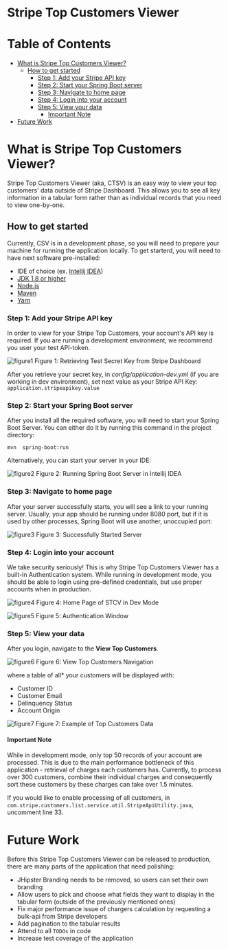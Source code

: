 # Stripe Top Customers Viewer

# Table of Contents
- [What is Stripe Top Customers Viewer?](#what-is-stripe-top-customers-viewer-)
  * [How to get started](#how-to-get-started)
    + [Step 1: Add your Stripe API key](#step-1--add-your-stripe-api-key)
    + [Step 2: Start your Spring Boot server](#step-2--start-your-spring-boot-server)
    + [Step 3: Navigate to home page](#step-3--navigate-to-home-page)
    + [Step 4: Login into your account](#step-4--login-into-your-account)
    + [Step 5: View your data](#step-5--view-your-data)
      - [Important Note](#important-note-)
- [Future Work](#future-work)

# What is Stripe Top Customers Viewer?
Stripe Top Customers Viewer (aka, CTSV) is an easy way to view your top customers' data outside of Stripe Dashboard. This allows you to see all key information in a tabular form rather than as individual records that you need to view one-by-one.

## How to get started
Currently, CSV is in a development phase, so you will need to prepare your machine for running the application locally.
To get starterd, you will need to have next software pre-installed:
* IDE of choice (ex. [Intellij IDEA])
* [JDK 1.8 or higher]
* [Node.js]
* [Maven]
* [Yarn]

### Step 1: Add your Stripe API key
In order to view for your Stripe Top Customers, your account's API key is required. 
If you are running a development environment, we recommend you user your test API-token.

![figure1](https://github.com/dmitryvinn/stripe-top-customers/blob/master/docs/assets/figure1.png "figure1")
Figure 1: Retrieving Test Secret Key from Stripe Dashboard

After you retrieve your secret key, in *config/application-dev.yml* (if you are working in dev environment), set next value as your Stripe API Key:
`application.stripeapikey.value`


### Step 2: Start your Spring Boot server
After you install all the required software, you will need to start your Spring Boot Server.
You can either do it by running this command in the project directory:
```
mvn  spring-boot:run
``` 

Alternatively, you can start your server in your IDE:

![figure2](https://github.com/dmitryvinn/stripe-top-customers/blob/master/docs/assets/figure2.png "figure2")
Figure 2: Running Spring Boot Server in Intellij IDEA

### Step 3: Navigate to home page
After your server successfully starts, you will see a link to your running server. Usually, your app should be running under 8080 port, but if it is used by other processes, Spring Boot will use another, unoccupied port:

![figure3](https://github.com/dmitryvinn/stripe-top-customers/blob/master/docs/assets/figure3.png "figure3")
Figure 3: Successfully Started Server

### Step 4: Login into your account
We take security seriously! This is why Stripe Top Customers Viewer has a built-in Authentication system. While running in development mode, you should be able to login using pre-defined credentials, but use proper accounts when in production.

![figure4](https://github.com/dmitryvinn/stripe-top-customers/blob/master/docs/assets/figure4.png "figure4")
Figure 4: Home Page of STCV in Dev Mode

![figure5](https://github.com/dmitryvinn/stripe-top-customers/blob/master/docs/assets/figure5.png "figure5")
Figure 5: Authentication Window

### Step 5: View your data
After you login, navigate to the **View Top Customers**.

![figure6](https://github.com/dmitryvinn/stripe-top-customers/blob/master/docs/assets/figure6.png "figure6")
Figure 6: View Top Customers Navigation


where a table of all* your customers will be displayed with: 
* Customer ID
* Customer Email
* Delinquency Status
* Account Origin

![figure7](https://github.com/dmitryvinn/stripe-top-customers/blob/master/docs/assets/figure7.png "figure7")
Figure 7: Example of Top Customers Data  


#### Important Note
While in development mode, only top 50 records of your account are processed. This is due to the main performance bottleneck of this application - retrieval of charges each customers has. 
Currently, to process over 300 customers, combine their individual charges and consequently sort these customers by these charges can take over 1.5 minutes. 

If you would like to enable processing of all customers, in ``com.stripe.customers.list.service.util.StripeApiUtility.java``, uncomment line 33.

# Future Work
Before this Stripe Top Customers Viewer can be released to production, there are many parts of the application that need polishing:
* JHipster Branding needs to be removed, so users can set their own branding
* Allow users to pick and choose what fields they want to display in the tabular form (outside of the previously mentioned ones)
* Fix major performance issue of chargers calculation by requesting a bulk-api from Stripe developers
* Add pagination to the tabular results
* Attend to all ```TODOs``` in code 
* Increase test coverage of the application

[AngularJS]: <http://angularjs.org>
[Spring Boot]: <http://spring.io/projects/spring-boot>
[Spring Boot]: <http://spring.io/projects/spring-boot>
[Intellij IDEA]: <https://www.jetbrains.com/idea/>
[JDK 1.8 or higher]: <https://www.oracle.com/technetwork/java/javase/downloads/jdk8-downloads-2133151.html>
[Node.js]: <https://nodejs.org/en/>
[Maven]: <https://maven.apache.org/install.html>
[Yarn]: <https://yarnpkg.com/lang/en/docs/install/>

